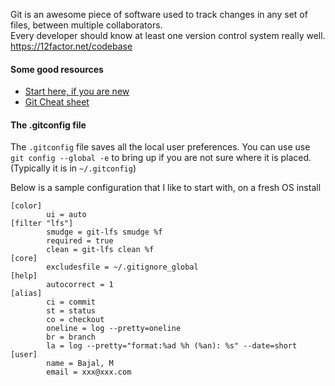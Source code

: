 Git is an awesome piece of software used to track changes in any set of files, between multiple collaborators.  
Every developer should know at least one version control system really well. https://12factor.net/codebase

#### Some good resources
* [Start here, if you are new](https://try.github.io/)
* [Git Cheat sheet](https://www.git-tower.com/blog/git-cheat-sheet/)


#### The .gitconfig file

The `.gitconfig` file saves all the local user preferences. You can use use `git config --global -e` to bring up if you are not sure where it is placed. (Typically it is in `~/.gitconfig`)

Below is a sample configuration that I like to start with, on a fresh OS install

````
[color]
        ui = auto
[filter "lfs"]
        smudge = git-lfs smudge %f
        required = true
        clean = git-lfs clean %f
[core]
        excludesfile = ~/.gitignore_global
[help]
        autocorrect = 1
[alias]
        ci = commit
        st = status
        co = checkout
        oneline = log --pretty=oneline
        br = branch
        la = log --pretty="format:%ad %h (%an): %s" --date=short
[user]
        name = Bajal, M
        email = xxx@xxx.com
````
